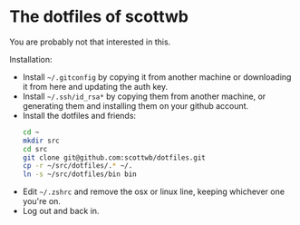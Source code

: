 The dotfiles of scottwb
=======================

You are probably not that interested in this.

Installation:

* Install `~/.gitconfig` by copying it from another machine or downloading it from here
  and updating the auth key.
* Install `~/.ssh/id_rsa*` by copying them from another machine, or generating
  them and installing them on your github account.
* Install the dotfiles and friends:
  ```bash
  cd ~
  mkdir src
  cd src
  git clone git@github.com:scottwb/dotfiles.git
  cp -r ~/src/dotfiles/.* ~/.
  ln -s ~/src/dotfiles/bin bin
  ```
* Edit `~/.zshrc` and remove the osx or linux line, keeping whichever one you're on.
* Log out and back in.

